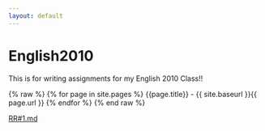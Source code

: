 ```yaml
---
layout: default
---
```


# English2010
This is for writing assignments for my English 2010 Class!!

{% raw %}
    {% for page in site.pages %}
        {{page.title}} - {{ site.baseurl }}{{ page.url }}
    {% endfor %}
{% end raw %}

[RR#1.md](/English2010/RR%231.html)
